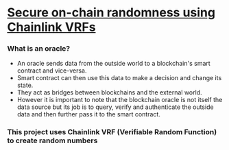 # [Secure on-chain randomness using Chainlink VRFs](https://learnweb3.io/degrees/ethereum-developer-degree/junior/secure-on-chain-randomness-using-chainlink-vrfs/)

### What is an oracle?
- An oracle sends data from the outside world to a blockchain's smart contract and vice-versa.
- Smart contract can then use this data to make a decision and change its state.
- They act as bridges between blockchains and the external world.
- However it is important to note that the blockchain oracle is not itself the data source but its job is to query, verify and authenticate the outside data and then further pass it to the smart contract.

### This project uses Chainlink VRF (Verifiable Random Function) to create random numbers